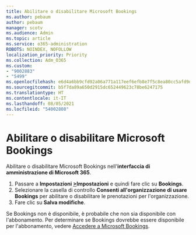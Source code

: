 ```yaml
---
title: Abilitare o disabilitare Microsoft Bookings
ms.author: pebaum
author: pebaum
manager: scotv
ms.audience: Admin
ms.topic: article
ms.service: o365-administration
ROBOTS: NOINDEX, NOFOLLOW
localization_priority: Priority
ms.collection: Adm_O365
ms.custom:
- "9002883"
- "5499"
ms.openlocfilehash: e6d4a6bb9cfd92a06a771a117eef6efb8e7f5c8ea80cc5afd9daa619f4bd3079
ms.sourcegitcommit: b5f7da89a650d2915dc652449623c78be6247175
ms.translationtype: HT
ms.contentlocale: it-IT
ms.lasthandoff: 08/05/2021
ms.locfileid: "54002808"
---
```

# <a name="enable-or-disable-microsoft-bookings"></a>Abilitare o disabilitare Microsoft Bookings

Abilitare o disabilitare Microsoft Bookings nell'**interfaccia di amministrazione di Microsoft 365**.

1. Passare a **Impostazioni [ >](https://admin.microsoft.com/Adminportal/Home?source=applauncher#/Settings/Services)Impostazioni** e quindi fare clic su **Bookings**.
2. Selezionare la casella di controllo **Consenti all'organizzazione di usare Bookings** per abilitare o disabilitare le prenotazioni per l'organizzazione.
3. Fare clic su **Salva modifiche**.

Se Bookings non è disponibile, è probabile che non sia disponibile con l'abbonamento. Per determinare se Bookings dovrebbe essere disponibile per l'abbonamento, vedere [Accedere a Microsoft Bookings](https://support.microsoft.com/en-us/office/get-access-to-microsoft-bookings-5382dc07-aaa5-45c9-8767-502333b214ce).
